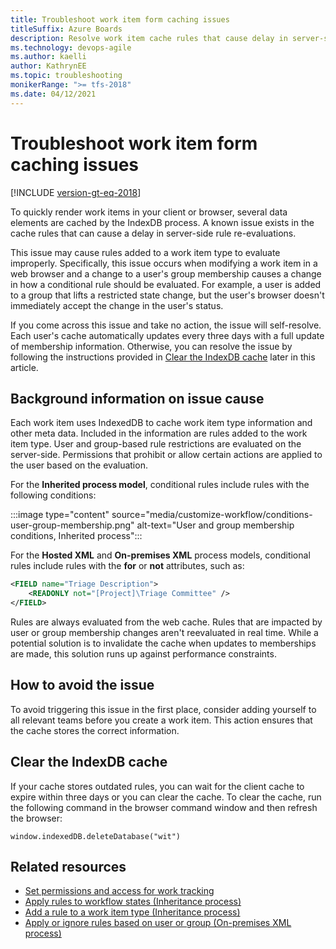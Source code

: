 ```yaml
---
title: Troubleshoot work item form caching issues
titleSuffix: Azure Boards
description: Resolve work item cache rules that cause delay in server-side rule evaluations  
ms.technology: devops-agile
ms.author: kaelli
author: KathrynEE
ms.topic: troubleshooting
monikerRange: ">= tfs-2018"
ms.date: 04/12/2021
---
```


# Troubleshoot work item form caching issues

[!INCLUDE [version-gt-eq-2018](../../../includes/version-gt-eq-2018.md)] 
 
To quickly render work items in your client or browser, several data elements are cached by the IndexDB process. A known issue exists in the cache rules that can cause a delay in server-side rule re-evaluations.  

This issue may cause rules added to a work item type to evaluate improperly. Specifically, this issue occurs when modifying a work item in a web browser and a change to a user's group membership causes a change in how a conditional rule should be evaluated. For example, a user is added to a group that lifts a restricted state change, but the user's browser doesn't immediately accept the change in the user's status.
  
If you come across this issue and take no action, the issue will self-resolve. Each user's cache automatically updates every three days with a full update of membership information. Otherwise, you can resolve the issue by following the instructions provided in [Clear the IndexDB cache](#clear-cache) later in this article. 

## Background information on issue cause 

Each work item uses IndexedDB to cache work item type information and other meta data. Included in the information are rules added to the work item type. User and group-based rule restrictions are evaluated on the server-side. Permissions that prohibit or allow certain actions are applied to the user based on the evaluation.  

For the **Inherited process model**, conditional rules include rules with the following conditions: 

:::image type="content" source="media/customize-workflow/conditions-user-group-membership.png" alt-text="User and group membership conditions, Inherited process"::: 
 
For the **Hosted XML** and **On-premises XML** process models, conditional rules include rules with the **for** or **not** attributes, such as:  

```xml
<FIELD name="Triage Description">
    <READONLY not="[Project]\Triage Committee" />
</FIELD>
```

Rules are always evaluated from the web cache. Rules that are impacted by user or group membership changes aren't reevaluated in real time. While a potential solution is to invalidate the cache when updates to memberships are made, this solution runs up against performance constraints.  

## How to avoid the issue  

To avoid triggering this issue in the first place, consider adding yourself to all relevant teams before you create a work item. This action ensures that the cache stores the correct information.

<a id="clear-cache" /> 

## Clear the IndexDB cache 

If your cache stores outdated rules, you can wait for the client cache to expire within three days or you can clear the cache. To clear the cache, run the following command in the browser command window and then refresh the browser:

`window.indexedDB.deleteDatabase("wit")`

## Related resources

- [Set permissions and access for work tracking](../../security/set-permissions-access-work-tracking.md) 
- [Apply rules to workflow states (Inheritance process)](apply-rules-to-workflow-states.md) 
- [Add a rule to a work item type (Inheritance process)](custom-rules.md) 
- [Apply or ignore rules based on user or group (On-premises XML process)](../../../organizations/settings/work/rule-reference.md#apply-or-ignore-rules-based-on-user-or-group)  
 
